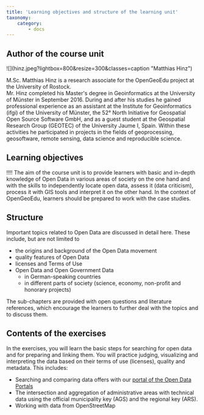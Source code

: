 ```yaml
---
title: 'Learning objectives and structure of the learning unit'
taxonomy:
    category:
        - docs
---
```


## Author of the course unit
<div class="row align-items-center">
  <div class="col-sm-3" markdown="1">![](hinz.jpeg?lightbox=800&resize=300&classes=caption "Matthias Hinz")</div>
  <div class="col-sm-9">
  <p>
    M.Sc. Matthias Hinz is a research associate for the OpenGeoEdu project at the University of Rostock. <br />
    Mr. Hinz completed his Master's degree in Geoinformatics at the University of Münster in September 2016. During and after his studies he gained professional experience as an assistant at the Institute for Geoinformatics (ifgi) of the University of Münster, the 52° North Initiative for Geospatial Open Source Software GmbH, and as a guest student at the Geospatial Research Group (GEOTEC) of the University Jaume I, Spain. Within these activities he participated in projects in the fields of geoprocessing, geosoftware, remote sensing, data science and reproducible science. 
    </p>
  </div>
</div>


## Learning objectives

!!!! The aim of the course unit is to provide learners with basic and in-depth knowledge of Open Data in various areas of society on the one hand and with the skills to independently locate open data, assess it (data criticism), process it with GIS tools and interpret it on the other hand. In the context of OpenGeoEdu, learners should be prepared to work with the case studies.

## Structure

Important topics related to Open Data are discussed in detail here. These include, but are not limited to
* the origins and background of the Open Data movement
* quality features of Open Data
* licenses and Terms of Use
* Open Data and Open Government Data
  * in German-speaking countries
  * in different parts of society (science, economy, non-profit and honorary projects)


The sub-chapters are provided with open questions and literature references, which encourage the learners to further deal with the topics and to discuss them.

## Contents of the exercises

In the exercises, you will learn the basic steps for searching for open data and for preparing and linking them. You will practice judging, visualizing and interpreting the data based on their terms of use (licenses), quality and metadata.
This includes:
* Searching and comparing data offers with our [portal of the Open Data Portals](https://portal.opengeoedu.de)
* The intersection and aggregation of administrative areas with technical data using the official municipality key (AGS) and the regional key (ARS).
* Working with data from OpenStreetMap

